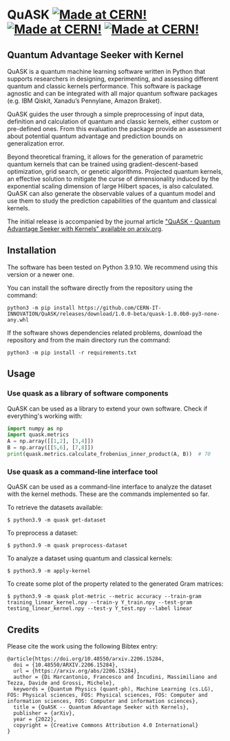 # QuASK  [![Made at CERN!](https://img.shields.io/badge/CERN-CERN%20openlab-brightgreen)](https://openlab.cern/) [![Made at CERN!](https://img.shields.io/badge/CERN-Open%20Source-%232980b9.svg)](https://home.cern) [![Made at CERN!](https://img.shields.io/badge/CERN-QTI-blue)](https://quantum.cern/our-governance)

## Quantum Advantage Seeker with Kernel

QuASK is a quantum machine learning software written in Python that 
supports researchers in designing, experimenting, and assessing 
different quantum and classic kernels performance. This software 
is package agnostic and can be integrated with all major quantum 
software packages (e.g. IBM Qiskit, Xanadu’s Pennylane, Amazon Braket).

QuASK guides the user through a simple preprocessing of input data, 
definition and calculation of quantum and classic kernels, 
either custom or pre-defined ones. From this evaluation the package 
provide an assessment about potential quantum advantage and prediction 
bounds on generalization error.

Beyond theoretical framing, it allows for the generation of parametric
quantum kernels that can be trained using gradient-descent-based 
optimization, grid search, or genetic algorithms. Projected quantum 
kernels, an effective solution to mitigate the curse of dimensionality 
induced by the exponential scaling dimension of large Hilbert spaces,
is also calculated. QuASK can also generate the observable values of
a quantum model and use them to study the prediction capabilities of
the quantum and classical kernels.

The initial release is accompanied by the journal article ["QuASK - Quantum
Advantage Seeker with Kernels" available on arxiv.org]().

## Installation

The software has been tested on Python 3.9.10. We recommend using this version or a newer one. 

You can install the software directly from the repository using the command:

```python3 -m pip install https://github.com/CERN-IT-INNOVATION/QuASK/releases/download/1.0.0-beta/quask-1.0.0b0-py3-none-any.whl```

If the software shows dependencies related problems, download the repository and 
from the main directory run the command:

```python3 -m pip install -r requirements.txt```

## Usage

### Use quask as a library of software components

QuASK can be used as a library to extend your own software. Check if everything's working with:

```python
import numpy as np
import quask.metrics
A = np.array([[1,2], [3,4]])
B = np.array([[5,6], [7,8]])
print(quask.metrics.calculate_frobenius_inner_product(A, B))  # 70
```

### Use quask as a command-line interface tool

QuASK can be used as a command-line interface to analyze the dataset with the
kernel methods. These are the commands implemented so far.

To retrieve the datasets available:

    $ python3.9 -m quask get-dataset

To preprocess a dataset:

    $ python3.9 -m quask preprocess-dataset

To analyze a dataset using quantum and classical kernels:

    $ python3.9 -m apply-kernel

To create some plot of the property related to the generated Gram matrices:

    $ python3.9 -m quask plot-metric --metric accuracy --train-gram training_linear_kernel.npy --train-y Y_train.npy --test-gram testing_linear_kernel.npy --test-y Y_test.npy --label linear


## Credits

Please cite the work using the following Bibtex entry:

```text
@article{https://doi.org/10.48550/arxiv.2206.15284,
  doi = {10.48550/ARXIV.2206.15284},
  url = {https://arxiv.org/abs/2206.15284},
  author = {Di Marcantonio, Francesco and Incudini, Massimiliano and Tezza, Davide and Grossi, Michele},
  keywords = {Quantum Physics (quant-ph), Machine Learning (cs.LG), FOS: Physical sciences, FOS: Physical sciences, FOS: Computer and information sciences, FOS: Computer and information sciences},
  title = {QuASK -- Quantum Advantage Seeker with Kernels},
  publisher = {arXiv},
  year = {2022},
  copyright = {Creative Commons Attribution 4.0 International}
}
```
